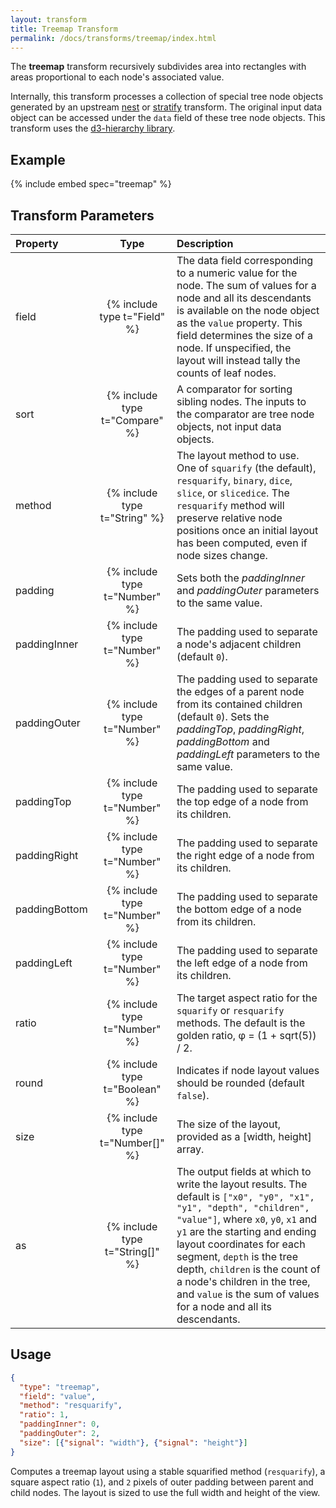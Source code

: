 ```yaml
---
layout: transform
title: Treemap Transform
permalink: /docs/transforms/treemap/index.html
---
```


The **treemap** transform recursively subdivides area into rectangles with areas proportional to each node's associated value.

Internally, this transform processes a collection of special tree node objects generated by an upstream [nest](../nest) or [stratify](../stratify) transform. The original input data object can be accessed under the `data` field of these tree node objects. This transform uses the [d3-hierarchy library](https://github.com/d3/d3-hierarchy).

## Example

{% include embed spec="treemap" %}

## Transform Parameters

| Property            | Type                           | Description   |
| :------------------ | :----------------------------: | :------------ |
| field               | {% include type t="Field" %}   | The data field corresponding to a numeric value for the node. The sum of values for a node and all its descendants is available on the node object as the `value` property. This field determines the size of a node. If unspecified, the layout will instead tally the counts of leaf nodes.|
| sort                | {% include type t="Compare" %} | A comparator for sorting sibling nodes. The inputs to the comparator are tree node objects, not input data objects.|
| method              | {% include type t="String" %}  | The layout method to use. One of `squarify` (the default), `resquarify`, `binary`, `dice`, `slice`, or `slicedice`. The `resquarify` method will preserve relative node positions once an initial layout has been computed, even if node sizes change.|
| padding             | {% include type t="Number" %}  | Sets both the _paddingInner_ and _paddingOuter_ parameters to the same value.|
| paddingInner        | {% include type t="Number" %}  | The padding used to separate a node's adjacent children (default `0`).|
| paddingOuter        | {% include type t="Number" %}  | The padding used to separate the edges of a parent node from its contained children (default `0`). Sets the _paddingTop_, _paddingRight_, _paddingBottom_ and _paddingLeft_ parameters to the same value.|
| paddingTop          | {% include type t="Number" %}  | The padding used to separate the top edge of a node from its children.|
| paddingRight        | {% include type t="Number" %}  | The padding used to separate the right edge of a node from its children.|
| paddingBottom       | {% include type t="Number" %}  | The padding used to separate the bottom edge of a node from its children.|
| paddingLeft         | {% include type t="Number" %}  | The padding used to separate the left edge of a node from its children.|
| ratio               | {% include type t="Number" %}  | The target aspect ratio for the `squarify` or `resquarify` methods. The default is the golden ratio, φ = (1 + sqrt(5)) / 2.|
| round               | {% include type t="Boolean" %} | Indicates if node layout values should be rounded (default `false`).|
| size                | {% include type t="Number[]" %}| The size of the layout, provided as a [width, height] array.|
| as                  | {% include type t="String[]" %}| The output fields at which to write the layout results. The default is `["x0", "y0", "x1", "y1", "depth", "children", "value"]`, where `x0`, `y0`, `x1` and `y1` are the starting and ending layout coordinates for each segment, `depth` is the tree depth, `children` is the count of a node's children in the tree, and `value` is the sum of values for a node and all its descendants.|

## Usage

```json
{
  "type": "treemap",
  "field": "value",
  "method": "resquarify",
  "ratio": 1,
  "paddingInner": 0,
  "paddingOuter": 2,
  "size": [{"signal": "width"}, {"signal": "height"}]
}
```

Computes a treemap layout using a stable squarified method (`resquarify`), a square aspect ratio (`1`), and `2` pixels of outer padding between parent and child nodes. The layout is sized to use the full width and height of the view.
